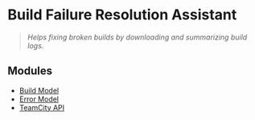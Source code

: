 # Build Failure Resolution Assistant

> _Helps fixing broken builds by downloading and summarizing build logs._

## Modules

- [Build Model](build-model/README.md)
- [Error Model](error-model/README.md)
- [TeamCity API](teamcity-api/README.md)
